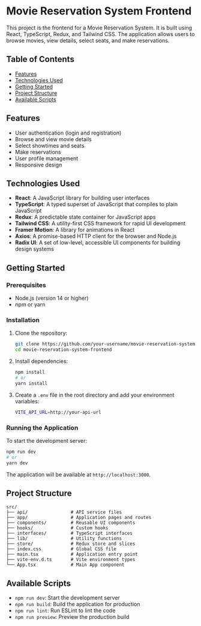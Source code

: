 # Movie Reservation System Frontend

This project is the frontend for a Movie Reservation System. It is built using React, TypeScript, Redux, and Tailwind CSS. The application allows users to browse movies, view details, select seats, and make reservations.

## Table of Contents

- [Features](#features)
- [Technologies Used](#technologies-used)
- [Getting Started](#getting-started)
- [Project Structure](#project-structure)
- [Available Scripts](#available-scripts)

## Features

- User authentication (login and registration)
- Browse and view movie details
- Select showtimes and seats
- Make reservations
- User profile management
- Responsive design

## Technologies Used

- **React**: A JavaScript library for building user interfaces
- **TypeScript**: A typed superset of JavaScript that compiles to plain JavaScript
- **Redux**: A predictable state container for JavaScript apps
- **Tailwind CSS**: A utility-first CSS framework for rapid UI development
- **Framer Motion**: A library for animations in React
- **Axios**: A promise-based HTTP client for the browser and Node.js
- **Radix UI**: A set of low-level, accessible UI components for building design systems

## Getting Started

### Prerequisites

- Node.js (version 14 or higher)
- npm or yarn

### Installation

1. Clone the repository:

   ```sh
   git clone https://github.com/your-username/movie-reservation-system-frontend.git
   cd movie-reservation-system-frontend
   ```

2. Install dependencies:

   ```sh
   npm install
   # or
   yarn install
   ```

3. Create a `.env` file in the root directory and add your environment variables:
   ```sh
   VITE_API_URL=http://your-api-url
   ```

### Running the Application

To start the development server:

```sh
npm run dev
# or
yarn dev
```

The application will be available at `http://localhost:3000`.

## Project Structure

```plaintext
src/
├── api/                # API service files
├── app/                # Application pages and routes
├── components/         # Reusable UI components
├── hooks/              # Custom hooks
├── interfaces/         # TypeScript interfaces
├── lib/                # Utility functions
├── store/              # Redux store and slices
├── index.css           # Global CSS file
├── main.tsx            # Application entry point
├── vite-env.d.ts       # Vite environment types
└── App.tsx             # Main App component
```

## Available Scripts

- `npm run dev`: Start the development server
- `npm run build`: Build the application for production
- `npm run lint`: Run ESLint to lint the code
- `npm run preview`: Preview the production build
